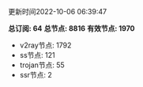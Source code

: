 更新时间2022-10-06 06:39:47

**总订阅: 64**
**总节点: 8816**
**有效节点: 1970**
- v2ray节点: 1792
- ss节点: 121
- trojan节点: 55
- ssr节点: 2
